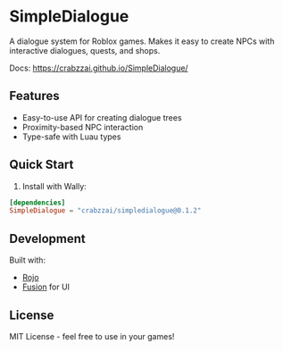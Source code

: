# SimpleDialogue

A dialogue system for Roblox games. Makes it easy to create NPCs with interactive dialogues, quests, and shops.

Docs: https://crabzzai.github.io/SimpleDialogue/

## Features

- Easy-to-use API for creating dialogue trees
- Proximity-based NPC interaction
- Type-safe with Luau types

## Quick Start

1. Install with Wally:
```toml
[dependencies]
SimpleDialogue = "crabzzai/simpledialogue@0.1.2"
```

## Development

Built with:
- [Rojo](https://github.com/rojo-rbx/rojo)
- [Fusion](https://github.com/elttob/fusion) for UI

## License

MIT License - feel free to use in your games! 